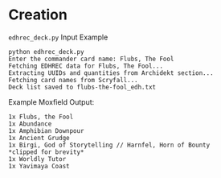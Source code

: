# Creation

`edhrec_deck.py` Input Example
```
python edhrec_deck.py 
Enter the commander card name: Flubs, The Fool
Fetching EDHREC data for Flubs, The Fool...
Extracting UUIDs and quantities from Archidekt section...
Fetching card names from Scryfall...
Deck list saved to flubs-the-fool_edh.txt
```

Example Moxfield Output:
```
1x Flubs, the Fool
1x Abundance
1x Amphibian Downpour
1x Ancient Grudge
1x Birgi, God of Storytelling // Harnfel, Horn of Bounty
*clipped for brevity*
1x Worldly Tutor
1x Yavimaya Coast
```
